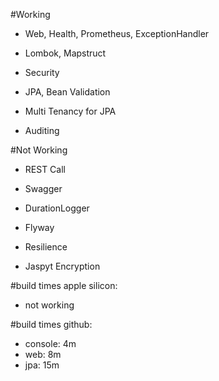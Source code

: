 #Working
- Web, Health, Prometheus, ExceptionHandler
- Lombok, Mapstruct
- Security

- JPA, Bean Validation

- Multi Tenancy for JPA
- Auditing               

#Not Working
- REST Call
  
- Swagger
- DurationLogger
  
- Flyway
- Resilience

- Jaspyt Encryption

#build times apple silicon:
- not working

#build times github:
- console: 4m
- web: 8m
- jpa: 15m